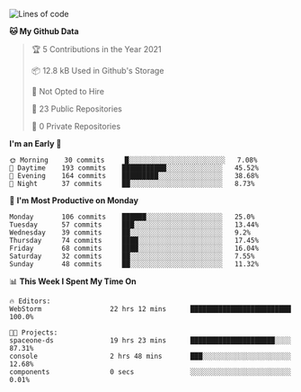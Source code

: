 
<!--START_SECTION:waka-->
![Lines of code](https://img.shields.io/badge/From%20Hello%20World%20I%27ve%20Written-2.0%20million%20lines%20of%20code-blue)

**🐱 My Github Data** 

> 🏆 5 Contributions in the Year 2021
 > 
> 📦 12.8 kB Used in Github's Storage 
 > 
> 🚫 Not Opted to Hire
 > 
> 📜 23 Public Repositories 
 > 
> 🔑 0 Private Repositories  
 > 
**I'm an Early 🐤** 

```text
🌞 Morning    30 commits     █░░░░░░░░░░░░░░░░░░░░░░░░   7.08% 
🌆 Daytime    193 commits    ███████████░░░░░░░░░░░░░░   45.52% 
🌃 Evening    164 commits    █████████░░░░░░░░░░░░░░░░   38.68% 
🌙 Night      37 commits     ██░░░░░░░░░░░░░░░░░░░░░░░   8.73%

```
📅 **I'm Most Productive on Monday** 

```text
Monday       106 commits    ██████░░░░░░░░░░░░░░░░░░░   25.0% 
Tuesday      57 commits     ███░░░░░░░░░░░░░░░░░░░░░░   13.44% 
Wednesday    39 commits     ██░░░░░░░░░░░░░░░░░░░░░░░   9.2% 
Thursday     74 commits     ████░░░░░░░░░░░░░░░░░░░░░   17.45% 
Friday       68 commits     ████░░░░░░░░░░░░░░░░░░░░░   16.04% 
Saturday     32 commits     ██░░░░░░░░░░░░░░░░░░░░░░░   7.55% 
Sunday       48 commits     ██░░░░░░░░░░░░░░░░░░░░░░░   11.32%

```


📊 **This Week I Spent My Time On** 

```text
🔥 Editors: 
WebStorm                 22 hrs 12 mins      █████████████████████████   100.0%

🐱‍💻 Projects: 
spaceone-ds              19 hrs 23 mins      █████████████████████░░░░   87.31% 
console                  2 hrs 48 mins       ███░░░░░░░░░░░░░░░░░░░░░░   12.68% 
components               0 secs              ░░░░░░░░░░░░░░░░░░░░░░░░░   0.01%

```


<!--END_SECTION:waka-->

